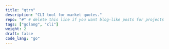 ```yaml
---
title: "qtrn"
description: "CLI tool for market quotes."
repo: "#" # delete this line if you want blog-like posts for projects
tags: ["golang", "cli"]
weight: 2
draft: false
code_lang: "go"
---
```

